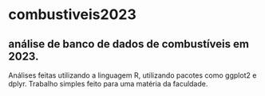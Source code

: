 # combustiveis2023
## análise de banco de dados de combustíveis em 2023.

Análises feitas utilizando a linguagem R, utilizando pacotes como ggplot2 e dplyr. Trabalho simples feito para uma matéria da faculdade.
